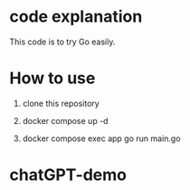 # code explanation

This code is to try Go easily.

# How to use

1. clone this repository

2. docker compose up -d

3. docker compose exec app go run main.go

# chatGPT-demo
